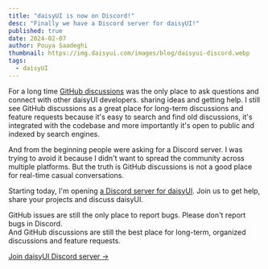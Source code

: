 ```yaml
---
title: "daisyUI is now on Discord!"
desc: "Finally we have a Discord server for daisyUI!"
published: true
date: 2024-02-07
author: Pouya Saadeghi
thumbnail: https://img.daisyui.com/images/blog/daisyui-discord.webp
tags:
  - daisyUI
---
```


For a long time [GitHub discussions](https://github.com/saadeghi/daisyui/discussions) was the only place to ask questions and connect with other daisyUI developers. sharing ideas and getting help. I still see GitHub discussions as a great place for long-term discussions and feature requests because it's easy to search and find old discussions, it's integrated with the codebase and more importantly it's open to public and indexed by search engines.

And from the beginning people were asking for a Discord server. I was trying to avoid it because I didn't want to spread the community across multiple platforms. But the truth is GitHub discussions is not a good place for real-time casual conversations.

Starting today, I'm opening [a Discord server for daisyUI](https://daisyui.com/discord/). Join us to get help, share your projects and discuss daisyUI.

GitHub issues are still the only place to report bugs. Please don't report bugs in Discord.  
And GitHub discussions are still the best place for long-term, organized discussions and feature requests.

[Join daisyUI Discord server →](https://daisyui.com/discord/)
